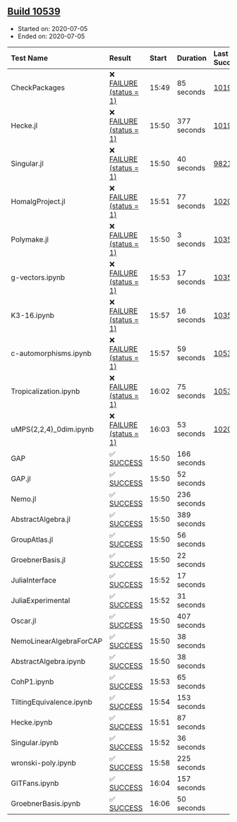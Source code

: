 ## [Build 10539](https://oscarci.mathematik.uni-kl.de/job/oscar/10539/)

* Started on: 2020-07-05
* Ended on: 2020-07-05

| Test Name    | Result | Start | Duration | Last Success | First Failure |
|:-------------|:-------|:------|:---------|:-------------|:--------------|
| CheckPackages | ❌ [FAILURE (status = 1)](https://oscarci.mathematik.uni-kl.de/job/oscar/10539/artifact/logs/build-10539/CheckPackages.log) | 15:49 | 85 seconds | [10197](https://oscarci.mathematik.uni-kl.de/job/oscar/10197/) | [10198](https://oscarci.mathematik.uni-kl.de/job/oscar/10198/) |
| Hecke.jl | ❌ [FAILURE (status = 1)](https://oscarci.mathematik.uni-kl.de/job/oscar/10539/artifact/logs/build-10539/Hecke.jl.log) | 15:50 | 377 seconds | [10197](https://oscarci.mathematik.uni-kl.de/job/oscar/10197/) | [10198](https://oscarci.mathematik.uni-kl.de/job/oscar/10198/) |
| Singular.jl | ❌ [FAILURE (status = 1)](https://oscarci.mathematik.uni-kl.de/job/oscar/10539/artifact/logs/build-10539/Singular.jl.log) | 15:50 | 40 seconds | [9821](https://oscarci.mathematik.uni-kl.de/job/oscar/9821/) | [9822](https://oscarci.mathematik.uni-kl.de/job/oscar/9822/) |
| HomalgProject.jl | ❌ [FAILURE (status = 1)](https://oscarci.mathematik.uni-kl.de/job/oscar/10539/artifact/logs/build-10539/HomalgProject.jl.log) | 15:51 | 77 seconds | [10209](https://oscarci.mathematik.uni-kl.de/job/oscar/10209/) | [10210](https://oscarci.mathematik.uni-kl.de/job/oscar/10210/) |
| Polymake.jl | ❌ [FAILURE (status = 1)](https://oscarci.mathematik.uni-kl.de/job/oscar/10539/artifact/logs/build-10539/Polymake.jl.log) | 15:50 | 3 seconds | [10356](https://oscarci.mathematik.uni-kl.de/job/oscar/10356/) | [10357](https://oscarci.mathematik.uni-kl.de/job/oscar/10357/) |
| g-vectors.ipynb | ❌ [FAILURE (status = 1)](https://oscarci.mathematik.uni-kl.de/job/oscar/10539/artifact/logs/build-10539/g-vectors.ipynb.log) | 15:53 | 17 seconds | [10356](https://oscarci.mathematik.uni-kl.de/job/oscar/10356/) | [10357](https://oscarci.mathematik.uni-kl.de/job/oscar/10357/) |
| K3-16.ipynb | ❌ [FAILURE (status = 1)](https://oscarci.mathematik.uni-kl.de/job/oscar/10539/artifact/logs/build-10539/K3-16.ipynb.log) | 15:57 | 16 seconds | [10356](https://oscarci.mathematik.uni-kl.de/job/oscar/10356/) | [10357](https://oscarci.mathematik.uni-kl.de/job/oscar/10357/) |
| c-automorphisms.ipynb | ❌ [FAILURE (status = 1)](https://oscarci.mathematik.uni-kl.de/job/oscar/10539/artifact/logs/build-10539/c-automorphisms.ipynb.log) | 15:57 | 59 seconds | [10536](https://oscarci.mathematik.uni-kl.de/job/oscar/10536/) | [10537](https://oscarci.mathematik.uni-kl.de/job/oscar/10537/) |
| Tropicalization.ipynb | ❌ [FAILURE (status = 1)](https://oscarci.mathematik.uni-kl.de/job/oscar/10539/artifact/logs/build-10539/Tropicalization.ipynb.log) | 16:02 | 75 seconds | [10530](https://oscarci.mathematik.uni-kl.de/job/oscar/10530/) | [10531](https://oscarci.mathematik.uni-kl.de/job/oscar/10531/) |
| uMPS(2,2,4)_0dim.ipynb | ❌ [FAILURE (status = 1)](https://oscarci.mathematik.uni-kl.de/job/oscar/10539/artifact/logs/build-10539/uMPS-2-2-4-_0dim.ipynb.log) | 16:03 | 53 seconds | [10209](https://oscarci.mathematik.uni-kl.de/job/oscar/10209/) | [10210](https://oscarci.mathematik.uni-kl.de/job/oscar/10210/) |
| GAP | ✅ [SUCCESS](https://oscarci.mathematik.uni-kl.de/job/oscar/10539/artifact/logs/build-10539/GAP.log) | 15:50 | 166 seconds |  |  |
| GAP.jl | ✅ [SUCCESS](https://oscarci.mathematik.uni-kl.de/job/oscar/10539/artifact/logs/build-10539/GAP.jl.log) | 15:50 | 52 seconds |  |  |
| Nemo.jl | ✅ [SUCCESS](https://oscarci.mathematik.uni-kl.de/job/oscar/10539/artifact/logs/build-10539/Nemo.jl.log) | 15:50 | 236 seconds |  |  |
| AbstractAlgebra.jl | ✅ [SUCCESS](https://oscarci.mathematik.uni-kl.de/job/oscar/10539/artifact/logs/build-10539/AbstractAlgebra.jl.log) | 15:50 | 389 seconds |  |  |
| GroupAtlas.jl | ✅ [SUCCESS](https://oscarci.mathematik.uni-kl.de/job/oscar/10539/artifact/logs/build-10539/GroupAtlas.jl.log) | 15:50 | 56 seconds |  |  |
| GroebnerBasis.jl | ✅ [SUCCESS](https://oscarci.mathematik.uni-kl.de/job/oscar/10539/artifact/logs/build-10539/GroebnerBasis.jl.log) | 15:50 | 22 seconds |  |  |
| JuliaInterface | ✅ [SUCCESS](https://oscarci.mathematik.uni-kl.de/job/oscar/10539/artifact/logs/build-10539/JuliaInterface.log) | 15:52 | 17 seconds |  |  |
| JuliaExperimental | ✅ [SUCCESS](https://oscarci.mathematik.uni-kl.de/job/oscar/10539/artifact/logs/build-10539/JuliaExperimental.log) | 15:52 | 31 seconds |  |  |
| Oscar.jl | ✅ [SUCCESS](https://oscarci.mathematik.uni-kl.de/job/oscar/10539/artifact/logs/build-10539/Oscar.jl.log) | 15:50 | 407 seconds |  |  |
| NemoLinearAlgebraForCAP | ✅ [SUCCESS](https://oscarci.mathematik.uni-kl.de/job/oscar/10539/artifact/logs/build-10539/NemoLinearAlgebraForCAP.log) | 15:50 | 38 seconds |  |  |
| AbstractAlgebra.ipynb | ✅ [SUCCESS](https://oscarci.mathematik.uni-kl.de/job/oscar/10539/artifact/logs/build-10539/AbstractAlgebra.ipynb.log) | 15:50 | 38 seconds |  |  |
| CohP1.ipynb | ✅ [SUCCESS](https://oscarci.mathematik.uni-kl.de/job/oscar/10539/artifact/logs/build-10539/CohP1.ipynb.log) | 15:53 | 65 seconds |  |  |
| TiltingEquivalence.ipynb | ✅ [SUCCESS](https://oscarci.mathematik.uni-kl.de/job/oscar/10539/artifact/logs/build-10539/TiltingEquivalence.ipynb.log) | 15:54 | 153 seconds |  |  |
| Hecke.ipynb | ✅ [SUCCESS](https://oscarci.mathematik.uni-kl.de/job/oscar/10539/artifact/logs/build-10539/Hecke.ipynb.log) | 15:51 | 87 seconds |  |  |
| Singular.ipynb | ✅ [SUCCESS](https://oscarci.mathematik.uni-kl.de/job/oscar/10539/artifact/logs/build-10539/Singular.ipynb.log) | 15:52 | 36 seconds |  |  |
| wronski-poly.ipynb | ✅ [SUCCESS](https://oscarci.mathematik.uni-kl.de/job/oscar/10539/artifact/logs/build-10539/wronski-poly.ipynb.log) | 15:58 | 225 seconds |  |  |
| GITFans.ipynb | ✅ [SUCCESS](https://oscarci.mathematik.uni-kl.de/job/oscar/10539/artifact/logs/build-10539/GITFans.ipynb.log) | 16:04 | 157 seconds |  |  |
| GroebnerBasis.ipynb | ✅ [SUCCESS](https://oscarci.mathematik.uni-kl.de/job/oscar/10539/artifact/logs/build-10539/GroebnerBasis.ipynb.log) | 16:06 | 50 seconds |  |  |
